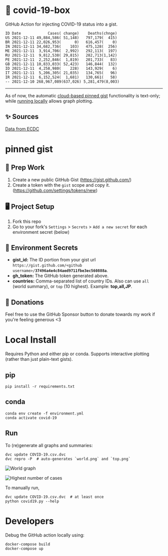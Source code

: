 # 🏥 covid-19-box

GitHub Action for injecting COVID-19 status into a gist.

```
ID Date            Cases( change)    Deaths(chnge)
US 2021-12-11 49,884,586( 51,148)   797,179(  415)
BR 2021-12-11 22,026,953(      0)   616,457(    0)
IN 2021-12-11 34,682,736(    103)   475,128(  256)
ME 2021-12-11  3,914,706(  2,992)   292,113(  197)
RU 2021-12-11  9,812,538( 29,815)   282,713(1,142)
PE 2021-12-11  2,252,846(  1,819)   201,733(   83)
GB 2021-12-11 10,833,033( 52,423)   146,844(  132)
ID 2021-12-11  4,258,980(    228)   143,929(    6)
IT 2021-12-11  5,206,305( 21,035)   134,765(   96)
IR 2021-12-11  6,152,524(  1,681)   130,661(   58)
-- 2021-12-10 268,967,089(637,026) 5,281,479(8,003)
```

---

As of now, the automatic [cloud-based pinned gist](#pinned-gist) functionality is text-only;
while [running locally](#local-install) allows graph plotting.

## ✨ Sources

[Data from ECDC](https://www.ecdc.europa.eu/en/publications-data/download-todays-data-geographic-distribution-covid-19-cases-worldwide)

# pinned gist

## 🎒 Prep Work
1. Create a new public GitHub Gist (https://gist.github.com/)
1. Create a token with the `gist` scope and copy it. (https://github.com/settings/tokens/new)

## 🖥 Project Setup
1. Fork this repo
1. Go to your fork's `Settings` > `Secrets` > `Add a new secret` for each environment secret (below)

## 🤫 Environment Secrets
- **gist_id:** The ID portion from your gist url `https://gist.github.com/<github username>/`**`37496a4e4c84aed9711fbe3ec560888a`**.
- **gh_token:** The GitHub token generated above.
- **countries:** Comma-separated list of country IDs. Also can use `all` (world summary), or `top` (10 highest). Example: **top,all,JP**.

## 💸 Donations

Feel free to use the GitHub Sponsor button to donate towards my work if you're feeling generous <3

# Local Install

Requires Python and either pip or conda. Supports interactive plotting (rather than just plain-text gists).

## pip

```
pip install -r requirements.txt
```

## conda

```
conda env create -f environment.yml
conda activate covid-19
```

## Run

To (re)generate all graphs and summaries:

```
dvc update COVID-19.csv.dvc
dvc repro -P  # auto-generates `world.png` and `top.png`
```

![World graph](world.png)

![Highest number of cases](top.png)

To manually run,

```
dvc update COVID-19.csv.dvc  # at least once
python covid19.py --help
```

# Developers

Debug the GitHub action locally using:

```
docker-compose build
docker-compose up
```
